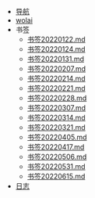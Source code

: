 <!-- _navbar.md -->

* [导航](https://gary8177.netlify.app/)
* [wolai](https://www.wolai.com/gary8177)
* 书签
  *   [书签20220122.md](书签\书签20220122.md) 
  *   [书签20220124.md](书签\书签20220124.md) 
  *   [书签20220131.md](书签\书签20220131.md) 
  *   [书签20220207.md](书签\书签20220207.md) 
  *   [书签20220214.md](书签\书签20220214.md) 
  *   [书签20220221.md](书签\书签20220221.md) 
  *   [书签20220228.md](书签\书签20220228.md) 
  *   [书签20220307.md](书签\书签20220307.md) 
  *   [书签20220314.md](书签\书签20220314.md) 
  *   [书签20220321.md](书签\书签20220321.md) 
  *   [书签20220405.md](书签\书签20220405.md) 
  *   [书签20220417.md](书签\书签20220417.md) 
  *   [书签20220506.md](书签\书签20220506.md) 
  *   [书签20220531.md](书签\书签20220531.md) 
  *   [书签20220615.md](书签\书签20220615.md) 
*   [日志](日志.md) 

